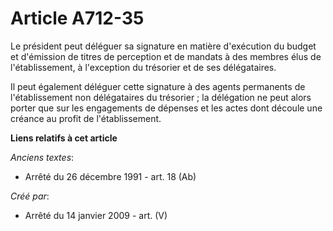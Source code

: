 # Article A712-35

Le président peut déléguer sa signature en matière d'exécution du budget et d'émission de titres de perception et de mandats
à des membres élus de l'établissement, à l'exception du trésorier et de ses délégataires.

Il peut également déléguer cette signature à des agents permanents de l'établissement non délégataires du trésorier ; la
délégation ne peut alors porter que sur les engagements de dépenses et les actes dont découle une créance au profit de
l'établissement.

**Liens relatifs à cet article**

_Anciens textes_:

  - Arrêté du 26 décembre 1991 - art. 18 (Ab)

_Créé par_:

  - Arrêté du 14 janvier 2009 - art. (V)
